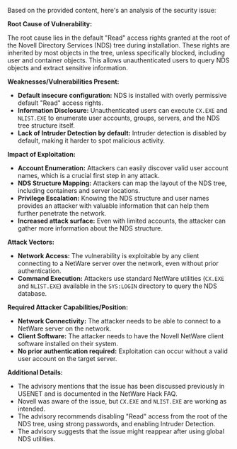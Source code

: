 Based on the provided content, here's an analysis of the security issue:

**Root Cause of Vulnerability:**

The root cause lies in the default "Read" access rights granted at the root of the Novell Directory Services (NDS) tree during installation. These rights are inherited by most objects in the tree, unless specifically blocked, including user and container objects. This allows unauthenticated users to query NDS objects and extract sensitive information.

**Weaknesses/Vulnerabilities Present:**

*   **Default insecure configuration:** NDS is installed with overly permissive default "Read" access rights.
*   **Information Disclosure:** Unauthenticated users can execute `CX.EXE` and `NLIST.EXE` to enumerate user accounts, groups, servers, and the NDS tree structure itself.
*   **Lack of Intruder Detection by default:**  Intruder detection is disabled by default, making it harder to spot malicious activity.

**Impact of Exploitation:**

*   **Account Enumeration:** Attackers can easily discover valid user account names, which is a crucial first step in any attack.
*   **NDS Structure Mapping:** Attackers can map the layout of the NDS tree, including containers and server locations.
*   **Privilege Escalation:** Knowing the NDS structure and user names provides an attacker with valuable information that can help them further penetrate the network.
*   **Increased attack surface:** Even with limited accounts, the attacker can gather more information about the NDS structure.

**Attack Vectors:**

*   **Network Access:** The vulnerability is exploitable by any client connecting to a NetWare server over the network, even without prior authentication.
*   **Command Execution:** Attackers use standard NetWare utilities (`CX.EXE` and `NLIST.EXE`) available in the `SYS:LOGIN` directory to query the NDS database.

**Required Attacker Capabilities/Position:**

*   **Network Connectivity:** The attacker needs to be able to connect to a NetWare server on the network.
*   **Client Software:** The attacker needs to have the Novell NetWare client software installed on their system.
*   **No prior authentication required:** Exploitation can occur without a valid user account on the target server.

**Additional Details:**

*   The advisory mentions that the issue has been discussed previously in USENET and is documented in the NetWare Hack FAQ.
*   Novell was aware of the issue, but `CX.EXE` and `NLIST.EXE` are working as intended.
*   The advisory recommends disabling "Read" access from the root of the NDS tree, using strong passwords, and enabling Intruder Detection.
*   The advisory suggests that the issue might reappear after using global NDS utilities.